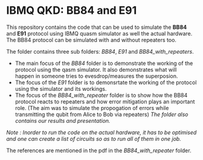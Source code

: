 # IBMQ QKD: BB84 and E91
This repository contains the code that can be used to simulate the **BB84** and **E91** protocol using IBMQ quasm simulator as well the actual hardware. 
The BB84 protocol can be simulated with and without repeaters too.

The folder contains three sub folders: *BB84*, *E91* and *BB84_with_repeaters*.
* The main focus of the *BB84* folder is to demonstrate the working of the protocol using the qasm simulator. It also demonstrates what will happen in someone tries to evesdrop/measures the superposion.
* The focus of the *E91* folder is to demonsrtate the working of the protocol using the simulator and its workings.
* The focus of the *BB84_with_repeater* folder is to show how the BB84 protocol reacts to repeaters and how error mitigation plays an important role. 
(The aim was to simulate the propogation of errors while transmitting the qubit from Alice to Bob via repeaters)
*The folder also contains our results and presentation.*

*Note : Inorder to run the code on the actual hardware, it has to be optimised and one can create a list of circuits so as to run all of them in one job.*

The references are mentioned in the pdf in the *BB84_with_repeater* folder.
